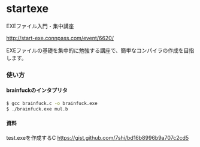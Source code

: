 startexe
========

EXEファイル入門・集中講座

http://start-exe.connpass.com/event/6620/

EXEファイルの基礎を集中的に勉強する講座で、簡単なコンパイラの作成を目指します。

### 使い方
#### brainfuckのインタプリタ

```sh
$ gcc brainfuck.c -o brainfuck.exe
$ ./brainfuck.exe mul.b
```

#### 資料

test.exeを作成するC
https://gist.github.com/7shi/bd16b8996b9a707c2cd5
